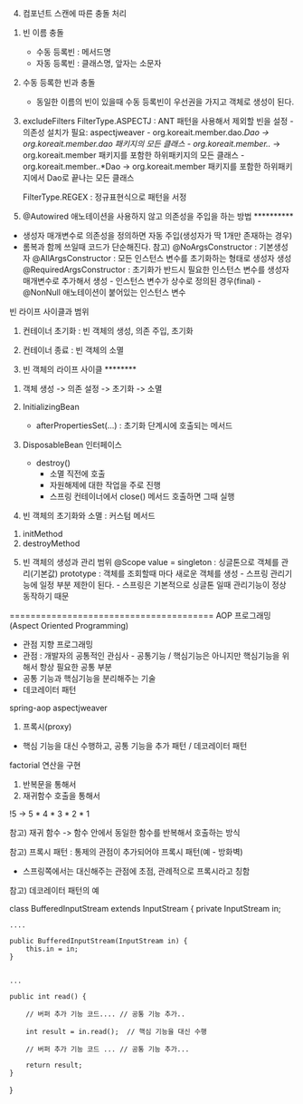 4. 컴포넌트 스캔에 따른 충돌 처리
1) 빈 이름 충돌
    - 수동 등록빈 : 메서드명
    - 자동 등록빈 : 클래스명, 앞자는 소문자

2)  수동 등록한 빈과 충돌
    - 동일한 이름의 빈이 있을때 수동 등록빈이 우선권을 가지고 객체로 생성이 된다.

3) excludeFilters
    FilterType.ASPECTJ : ANT 패턴을 사용해서 제외할 빈을 설정
        - 의존성 설치가 필요: aspectjweaver
        - org.koreait.member.dao.*Dao -> org.koreait.member.dao 패키지의 모든 클래스
        - org.koreait.member..* -> org.koreait.member 패키지를 포함한 하위패키지의 모든 클래스
        - org.koreait.member..*Dao -> org.koreait.member 패키지를 포함한 하위패키지에서 Dao로 끝나는 모든 클래스

    FilterType.REGEX : 정규표현식으로 패턴을 서정
5. @Autowired 애노테이션을 사용하지 않고 의존성을 주입을 하는 방법 **********
- 생성자 매개변수로 의존성을 정의하면 자동 주입(생성자가 딱 1개만 존재하는 경우)        
- 롬복과 함께 쓰일때 코드가 단순해진다.
참고) 
@NoArgsConstructor : 기본생성자
@AllArgsConstructor : 모든 인스턴스 변수를 초기화하는 형태로 생성자 생성
@RequiredArgsConstructor : 초기화가 반드시 필요한 인스턴스 변수를 생성자 매개변수로 추가해서 생성
        - 인스턴스 변수가 상수로 정의된 경우(final)
        - @NonNull 애노테이션이 붙어있는 인스턴스 변수

빈 라이프 사이클과 범위
1. 컨테이너 초기화 : 빈 객체의 생성, 의존 주입, 초기화

2. 컨테이너 종료 : 빈 객체의 소멸

3. 빈 객체의 라이프 사이클 ********
1) 객체 생성 -> 의존 설정 -> 초기화 -> 소멸
2) InitializingBean
    - afterPropertiesSet(...)
        : 초기화 단계시에 호출되는 메서드

3) DisposableBean 인터페이스
    - destroy()
        - 소멸 직전에 호출
        - 자원해제에 대한 작업을 주로 진행
        - 스프링 컨테이너에서 close() 메서드 호출하면 그때 실행

4.  빈 객체의 초기화와 소멸 : 커스텀 메서드
1) initMethod 
2) destroyMethod 

5. 빈 객체의 생성과 관리 범위
@Scope 
    value = singleton : 싱글톤으로 객체를 관리(기본값)
            prototype : 객체를 조회할때 마다 새로운 객체를 생성
            - 스프링 관리기능에 일정 부분 제한이 된다.
            - 스프링은 기본적으로 싱글톤 일때 관리기능이 정상 동작하기 때문

=======================================
AOP 프로그래밍
(Aspect Oriented Programming)
- 관점 지향 프로그래밍  
- 관점 : 개발자의 공통적인 관심사 - 공통기능 / 핵심기능은 아니지만 핵심기능을 위해서 항상 필요한 공통 부분 
- 공통 기능과 핵심기능을 분리해주는 기술 
- 데코레이터 패턴 


spring-aop
aspectjweaver

1. 프록시(proxy)
- 핵심 기능을 대신 수행하고, 공통 기능을 추가 패턴  / 데코레이터 패턴 

factorial 연산을 구현
1) 반복문을 통해서 
2) 재귀함수 호출을 통해서

!5 -> 5 * 4 * 3 * 2 * 1

참고) 재귀 함수 -> 함수 안에서 동일한 함수를 반복해서 호출하는 방식 

참고)
프록시 패턴 : 통제의 관점이 추가되어야 프록시 패턴(예 - 방화벽) 
- 스프링쪽에서는 대신해주는 관점에 초점, 관례적으로 프록시라고 칭함 


참고) 데코레이터 패턴의 예 

class BufferedInputStream extends InputStream {
	private InputStream in;
	
	.... 
	
	public BufferedInputStream(InputStream in) {
		this.in = in;
	}


	... 
	
	public int read() {
		
		// 버퍼 추가 기능 코드.... // 공통 기능 추가..
		
		int result = in.read();  // 핵심 기능을 대신 수행
		
		// 버퍼 추가 기능 코드 ... // 공통 기능 추가... 
		
		return result;
	}

}


